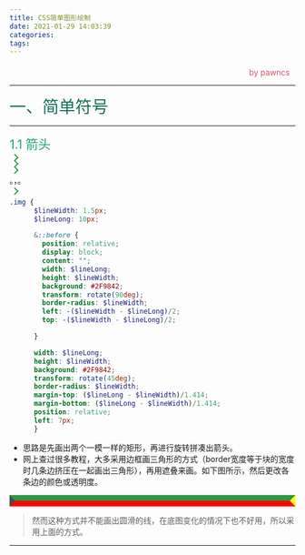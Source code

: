 ```yaml
---
title: CSS简单图形绘制
date: 2021-01-29 14:03:39
categories:
tags:
---
```

<style>
.title1{
    font-size:36px;
    color:#e7767f;
    /* 桃红 */

}
.title2{
    font-size:29px;
    color:#176f58;
    /* 祖母绿 */
}
.title3{
    font-size:22px;
    color:#21a675;
    /* 石绿 */
}
.title4{
    font-size:15px;
    color:#a8cd34;
    /* 柳绿 */
}
.name{

    margin-left: auto;
    text-align: right;
    color: #d05667;
    margin-right: 10px;
    margin-top: 20px;
    /*海棠红*/
}

.example1-1 {
  width: 10px;
  height: 1.5px;
  background: #2F9842;
  transform: rotate(45deg);
  border-radius: 1.5px;
  margin-top: 6.0113154173px;
  margin-bottom:9.5px;
  position: relative;
  left: 7px;
}
.example1-1::before {
  position: relative;
  display: block;
  content: "";
  width: 10px;
  height: 1.5px;
  background: #2F9842;
  transform: rotate(90deg);
  border-radius: 1.5px;
  left: 4.25px;
  top: 4.25px;
}
.example1-1-2{
    border: 10px solid;
  border-top-color: #2F9842;
  border-left-color: #4A4A4A;
  border-right-color: yellow;
  border-bottom-color: red;
}

</style>

<!-- ~~~
制表符
┏ ┳ ┓ ━ ╔ ╦ ╗ ═ ╒ ╤ ╕ 
┣ ╋ ┫ ┃ ╠ ╬ ╣ ║ ╞ ╪ ╡
┗ ┻ ┛   ╚ ╩ ╝   ╘ ╧ ╛

 ╱╲      ┄ ┄  ┅ ┅
╱╱╲╲
╲╲╱╱
 ╲╱      ┆ ┆  ┇ ┇ 
~~~ -->

<div class="name">by pawncs</div>

-----
<div class="title2">一、简单符号</div>

-----
<div class="title3">1.1 箭头</div>

<div class="example1-1"></div>
<div class="example1-1"></div>
<div class="example1-1"></div>
<div >。，。</div>
<div class="example1-1"></div>


~~~scss
.img {
      $lineWidth: 1.5px;
      $lineLong: 10px;

      &::before {
        position: relative;
        display: block;
        content: "";
        width: $lineLong;
        height: $lineWidth;
        background: #2F9842;
        transform: rotate(90deg);
        border-radius: $lineWidth;
        left: -($lineWidth - $lineLong)/2;
        top: -($lineWidth - $lineLong)/2;

      }

      width: $lineLong;
      height: $lineWidth;
      background: #2F9842;
      transform: rotate(45deg);
      border-radius: $lineWidth;
      margin-top: ($lineLong - $lineWidth)/1.414;
      margin-bottom: ($lineLong - $lineWidth)/1.414;
      position: relative;
      left: 7px;
      }
~~~

+ 思路是先画出两个一模一样的矩形，再进行旋转拼凑出箭头。
+ 网上查过很多教程，大多采用边框画三角形的方式（border宽度等于块的宽度时几条边挤压在一起画出三角形），再用遮叠来画。如下图所示，然后更改各条边的颜色或透明度。
  
<div class="example1-1-2"></div>

>然而这种方式并不能画出圆滑的线，在底图变化的情况下也不好用，所以采用上面的方式。

<!-- <div class="title4">小标题</div>

……  
……  
章结尾 -->

-----